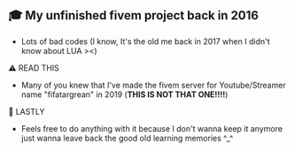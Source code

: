 ## 🎓 My unfinished fivem project back in 2016

- Lots of bad codes (I know, It's the old me back in 2017 when I didn't know about LUA ><)

⚠️ READ THIS
- Many of you knew that I've made the fivem server for Youtube/Streamer name "fifatargrean" in 2019 (**THIS IS NOT THAT ONE!!!!**)

📃 LASTLY
- Feels free to do anything with it because I don't wanna keep it anymore just wanna leave back the good old learning memories ^_^
